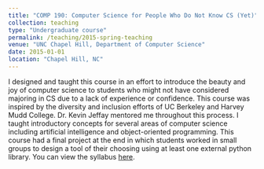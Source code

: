 ```yaml
---
title: "COMP 190: Computer Science for People Who Do Not Know CS (Yet)"
collection: teaching
type: "Undergraduate course"
permalink: /teaching/2015-spring-teaching
venue: "UNC Chapel Hill, Department of Computer Science"
date: 2015-01-01
location: "Chapel Hill, NC"
---
```


I designed and taught this course in an effort to introduce the beauty and joy of computer science to students who might not have considered majoring in CS due to a lack of experience or confidence. This course was inspired by the diversity and inclusion efforts of UC Berkeley and Harvey Mudd College. Dr. Kevin Jeffay mentored me throughout this process. I taught introductory concepts for several areas of computer science including artificial intelligence and object-oriented programming. This course had a final project at the end in which students worked in small groups to design a tool of their choosing using at least one external python library. You can view the syllabus [here](https://drive.google.com/file/d/1GNvKtfb-gotG_TOqLuf1UAwXRuXbRxIT/view?usp=sharing).